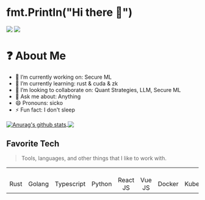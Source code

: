 # fmt.Println("Hi there 👋")
![](https://img.shields.io/badge/license-MIT-blue) ![](https://img.shields.io/badge/author-SICKO-pink)

# :question: About Me
- 🔭 I’m currently working on: Secure ML
- 🌱 I’m currently learning: rust & cuda & zk
- 👯 I’m looking to collaborate on: Quant Strategies, LLM, Secure ML
- 💬 Ask me about: Anything
- 😄 Pronouns: sicko
- ⚡ Fun fact: I don't sleep


<a href="https://github.com/anuraghazra/github-readme-stats">
  <img align="center" src="https://github-readme-stats.anuraghazra1.vercel.app/api?username=sicko7947&show_icons=true&include_all_commits=true&theme=material-palenight" alt="Anurag's github stats" />
</a>
<a href="https://github.com/anuraghazra/github-readme-stats">
  <!-- Change the `github-readme-stats.anuraghazra1.vercel.app` to `github-readme-stats.vercel.app`  -->
  <img align="center" src="https://github-readme-stats.anuraghazra1.vercel.app/api/top-langs/?username=sicko7947&layout=compact&theme=material-palenight" />
</a>


<h2 align="left" id="macropower-tech">Favorite Tech</h2>

> Tools, languages, and other things that I like to work with.

<table>
  <tr>
    <td align="center" width="96">
      <br>Rust
    </td>
    <td align="center" width="96">
      <br>Golang
    </td>
    <td align="center" width="96">
      <br>Typescript
    </td>
    <td align="center" width="96">
      <br>Python
    </td>
    <td align="center" width="96">
      <br>React JS
    </td>
    <td align="center" width="96">
      <br>Vue JS
    </td>
    <td align="center" width="96"> 
      <br>Docker
    </td>
    <td align="center" width="96">
      <br>Kubernetes
    </td>
    <td align="center"  width="96">
      <br>Arch Linux
    </td>
    <td align="center"  width="96">
      <br>Nginx
    </td>
    <td align="center"  width="96">
      <br>Redis
    </td>
    <td align="center"  width="96">
      <br>PostgreSQL
    </td>
    
  </tr>
</table>

